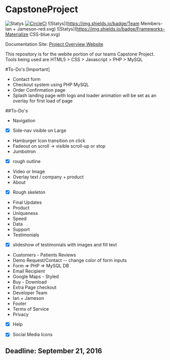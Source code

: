 # CapstoneProject

![Statys](https://img.shields.io/badge/Complete-12%25-orange.svg) [![CircleCI](https://img.shields.io/circleci/project/BrightFlair/PHP.Gt.svg?maxAge=2592000?style=flat-square)]()
![Statys](https://img.shields.io/badge/Team Members-Ian + Jameson-red.svg)
![Statys](https://img.shields.io/badge/Frameworks-Materialize CSS-blue.svg)

Documentation Site:
 [Project Overview Website](https://gorgonsmaze.github.io/CapstoneOverview/)
 
 This repository is for the webite portion of our teams Capstone Project.
 Tools being used are HTML5 > CSS > Javascript > PHP > MySQL

#To-Do's [Important]
* Contact form
* Checkout system using PHP MySQL
* Order Confirmation page
* Splash landing page with logo and loader animation
   will be set as an overlay for first load of page

##To-Do's
* Navigation
 - [x] Side-nav visible on Large
 * Hamburger Icon transition on click
 * Fadeout on scroll -> visible scroll-up or stop
* Jumbotron
 - [x] rough outline 
 * Video or Image
 * Overlay text / company + product
* About 
 - [x] Rough skeleton
 * Final Updates
* Product
 * Uniqueness
 * Speed
 * Data
 * Support
* Testimonials
 - [x] slideshow of testimonials with images and fill text
 *  Customers - Patients Reviews 
* Demo Request/Contact -- change color of form inputs
 * Form => PHP => MySQL DB 
 * Email Recipient 
* Google Maps - Styled
* Buy - Download
 * Extra Page checkout  
* Developer Team
 * Ian + Jameson 
* Footer
 * Terms of Service
 * Privacy
 - [x] Help
 - [x] Social Media Icons
 

## Deadline: September 21, 2016
